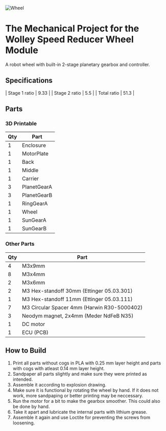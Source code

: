 
![Wheel](wheel.png)

The Mechanical Project for the Wolley Speed Reducer Wheel Module
================================================================

A robot wheel with built-in 2-stage planetary gearbox and controller.

Specifications
--------------

| Stage 1 ratio | 9.33 |
| Stage 2 ratio |  5.5 |
| Total ratio   | 51.3 |

Parts
-----

### 3D Printable

| Qty | Part        |
| --- | ----------- |
|   1 | Enclosure   |
|   1 | MotorPlate  |
|   1 | Back        |
|   1 | Middle      |
|   1 | Carrier     |
|   3 | PlanetGearA |
|   3 | PlanetGearB |
|   1 | RingGearA   |
|   1 | Wheel       |
|   1 | SunGearA    |
|   1 | SunGearB    |

### Other Parts

| Qty | Part                                        |
| --- | ------------------------------------------- |
|   4 | M3x9mm                                      |
|   8 | M3x4mm                                      |
|   2 | M3x6mm                                      |
|   2 | M3 Hex-standoff 30mm (Ettinger 05.03.301)   |
|   1 | M3 Hex-standoff 11mm (Ettinger 05.03.111)   |
|   7 | M3 Circular Spacer 4mm (Harwin R30-5000402) |
|   3 | Neodym magnet, 2x4mm (Meder NdFeB N35)      |
|   1 | DC motor                                    |
|   1 | ECU (PCB)                                   |

How to Build
------------

1. Print all parts without cogs in PLA with 0.25 mm layer height and parts
   with cogs with atleast 0.14 mm layer height.
2. Sandpaper all parts slightly and make sure they were printed as intended.
3. Assemble it according to explosion drawing. 
4. Make sure it is functional by rotating the wheel by hand. If it does not
   work, more sandpaping or better printing may be neccessary.
5. Run the motor for a bit to make the gearbox smoother. This could also be
   done by hand.
6. Take it apart and lubricate the internal parts with lithium grease.
7. Assemble it again and use Loctite for preventing the screws from loosening.
